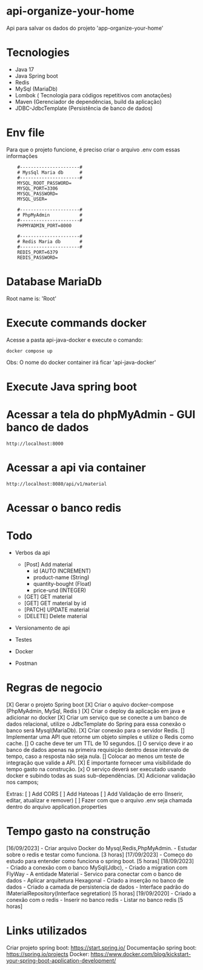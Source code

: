 # api-organize-your-home
Api para salvar os dados do projeto 'app-organize-your-home' 

# Tecnologies
- Java 17
- Java Spring boot
- Redis
- MySql (MariaDb)
- Lombok ( Tecnologia para códigos repetitivos com anotações)
- Maven (Gerenciador de dependências, build da aplicação)
- JDBC-JdbcTemplate (Persistência de banco de dados)

# Env file
Para que o projeto funcione, é preciso criar o arquivo .env com essas informações
```` 
    #----------------------#
    # MysSql Maria db      #
    #----------------------#
    MYSQL_ROOT_PASSWORD=
    MYSQL_PORT=3306
    MYSQL_PASSWORD=
    MYSQL_USER=

    #----------------------#
    # PhpMyAdmin           #
    #----------------------#
    PHPMYADMIN_PORT=8000

    #----------------------#
    # Redis Maria db       #
    #----------------------#
    REDIS_PORT=6379
    REDIS_PASSWORD=
````

# Database MariaDb
Root name is: 'Root'

# Execute commands docker
Acesse a pasta api-java-docker e execute o comando:

``` docker compose up ```

Obs: O nome do docker container irá ficar 'api-java-docker'

# Execute Java spring boot

# Acessar a tela do phpMyAdmin - GUI banco de dados
```http://localhost:8000```

# Acessar a api via container
```http://localhost:8080/api/v1/material```

# Acessar o banco redis

# Todo
- Verbos da api
    - [Post] Add material
        - id (AUTO INCREMENT)
        - product-name (String)
        - quantity-bought (Float)
        - price-und (INTEGER)
    - [GET] GET material
    - [GET] GET material by id
    - [PATCH] UPDATE material  
    - [DELETE] Delete material

- Versionamento de api
- Testes
- Docker
- Postman

# Regras de negocio

[X] Gerar o projeto Spring boot
[X] Criar o aquivo docker-compose (PhpMyAdmin, MySql, Redis )
[X] Criar o deploy da aplicação em java e adicionar no docker 
[X] Criar um serviço que se conecte a um banco de dados relacional, utilize o JdbcTemplate do Spring para essa conexão o banco será Mysql(MariaDb). 
[X] Criar conexão para o servidor Redis.
[] Implementar uma API que retorne um objeto simples e utilize o Redis como cache.
[] O cache deve ter um TTL de 10 segundos.
[] O serviço deve ir ao banco de dados apenas na primeira requisição dentro desse intervalo de tempo, caso a resposta não seja nula.
[] Colocar ao menos um teste de integração que valide a API.
[X] É importante fornecer uma visibilidade do tempo gasto na construção.
[x] O serviço deverá ser executado usando docker e subindo todas as suas sub-dependências.
[X] Adicionar validação nos campos;

Extras:
[ ] Add CORS
[ ] Add Hateoas
[ ] Add Validação de erro (Inserir, editar, atualizar e remover)
[ ] Fazer com que o arquivo .env seja chamada dentro do arquivo application.properties

# Tempo gasto na construção

[16/09/2023] - Criar arquivo Docker do Mysql,Redis,PhpMyAdmin. 
             - Estudar sobre o redis e testar como funciona. [3 horas]
[17/09/2023] - Começo do estudo para entender como funciona o spring boot. [5 horas]
[18/09/2023] - Criado a conexão com o banco MySql(Jdbc), 
             - Criado a migration com FlyWay
             - A entidade Material 
             - Servico para conectar com o banco de dados
             - Aplicar arquitetura Hexagonal
             - Criado a inserção no banco de dados
             - Criado a camada de persistencia de dados
             - Interface padrão do IMaterialRepository(Interface segretation) [5 horas]
[19/09/2020] - Criado a conexão com o redis
             - Inserir no banco redis
             - Listar no banco redis [5 horas]

# Links utilizados

Criar projeto spring boot: https://start.spring.io/
Documentação spring boot: https://spring.io/projects
Docker: https://www.docker.com/blog/kickstart-your-spring-boot-application-development/